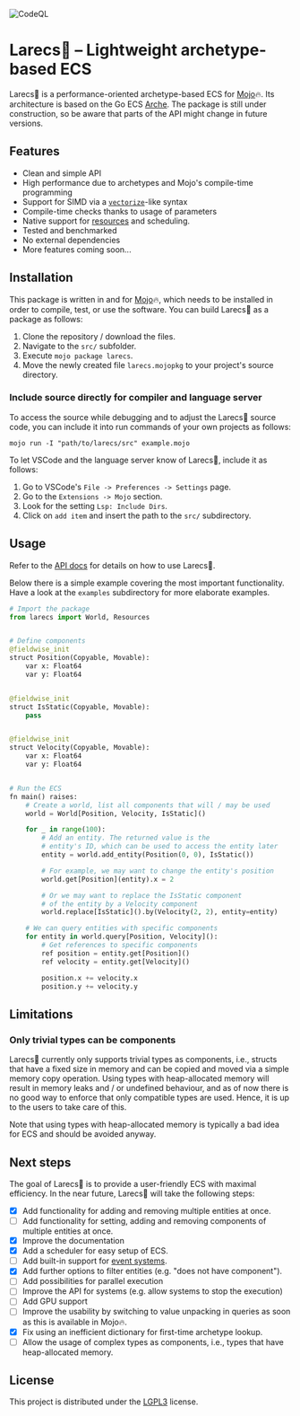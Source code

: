 ![CodeQL](https://github.com/samufi/larecs/workflows/CodeQL/badge.svg)

# Larecs🌲 – Lightweight archetype-based ECS

Larecs🌲 is a performance-oriented archetype-based ECS for [Mojo](https://www.modular.com/mojo)🔥. 
Its architecture is based on the Go ECS [Arche](https://github.com/mlange-42/arche). The package is still under construction, so be aware that parts of the API might change in future versions.


## Features

- Clean and simple API
- High performance due to archetypes and Mojo's compile-time programming
- Support for SIMD via a [`vectorize`](https://docs.modular.com/mojo/stdlib/algorithm/functional/vectorize/)-like syntax
- Compile-time checks thanks to usage of parameters
- Native support for [resources](https://mlange-42.github.io/arche/guide/resources/) and scheduling.
- Tested and benchmarked
- No external dependencies
- More features coming soon... 


## Installation

This package is written in and for [Mojo](https://docs.modular.com/mojo/manual/get-started)🔥, which needs to be installed in order to compile, test, or use the software. You can build Larecs🌲 as a package as follows:

1. Clone the repository / download the files.
2. Navigate to the `src/` subfolder.
3. Execute `mojo package larecs`.
4. Move the newly created file `larecs.mojopkg` to your project's source directory.

### Include source directly for compiler and language server

To access the source while debugging and to adjust the Larecs🌲 
source code, you can include it into run commands of your own
projects as follows:

```
mojo run -I "path/to/larecs/src" example.mojo
```

To let VSCode and the language server know of Larecs🌲, include it as follows:

1. Go to VSCode's `File -> Preferences -> Settings` page.
2. Go to the `Extensions -> Mojo` section.
3. Look for the setting `Lsp: Include Dirs`.
4. Click on `add item` and insert the path to the `src/` subdirectory.

## Usage

Refer to the [API docs](https://samufi.github.io/larecs/) for details
on how to use Larecs🌲. 

Below there is a simple example covering the most important functionality.
Have a look at the `examples` subdirectory for more elaborate examples. 

```python
# Import the package
from larecs import World, Resources


# Define components
@fieldwise_init
struct Position(Copyable, Movable):
    var x: Float64
    var y: Float64


@fieldwise_init
struct IsStatic(Copyable, Movable):
    pass


@fieldwise_init
struct Velocity(Copyable, Movable):
    var x: Float64
    var y: Float64


# Run the ECS
fn main() raises:
    # Create a world, list all components that will / may be used
    world = World[Position, Velocity, IsStatic]()

    for _ in range(100):
        # Add an entity. The returned value is the
        # entity's ID, which can be used to access the entity later
        entity = world.add_entity(Position(0, 0), IsStatic())

        # For example, we may want to change the entity's position
        world.get[Position](entity).x = 2

        # Or we may want to replace the IsStatic component
        # of the entity by a Velocity component
        world.replace[IsStatic]().by(Velocity(2, 2), entity=entity)

    # We can query entities with specific components
    for entity in world.query[Position, Velocity]():
        # Get references to specific components
        ref position = entity.get[Position]()
        ref velocity = entity.get[Velocity]()

        position.x += velocity.x
        position.y += velocity.y
```


## Limitations

### Only trivial types can be components

Larecs🌲 currently only supports trivial types as components, i.e., structs 
that have a fixed size in memory and can be copied and moved via a
simple memory copy operation. Using types with heap-allocated memory will
result in memory leaks and / or undefined behaviour, and as of now there is no
good way to enforce that only compatible types are used. 
Hence, it is up to the users to take care of this.

Note that using types with heap-allocated memory is typically a bad idea for
ECS and should be avoided anyway.

## Next steps

The goal of Larecs🌲 is to provide a user-friendly ECS with maximal efficiency. 
In the near future, Larecs🌲 will take the following steps:
- [x] Add functionality for adding and removing multiple entities at once.
- [ ] Add functionality for setting, adding and removing components of multiple entities at once.
- [x] Improve the documentation
- [x] Add a scheduler for easy setup of ECS. 
- [ ] Add built-in support for [event systems](https://mlange-42.github.io/arche/guide/events/index.html).
- [x] Add further options to filter entities (e.g. "does not have component").
- [ ] Add possibilities for parallel execution
- [ ] Improve the API for systems (e.g. allow systems to stop the execution)
- [ ] Add GPU support 
- [ ] Improve the usability by switching to value unpacking in queries as soon as this is available in Mojo🔥.
- [x] Fix using an inefficient dictionary for first-time archetype lookup.
- [ ] Allow the usage of complex types as components, i.e., types that have heap-allocated memory.

## License

This project is distributed under the [LGPL3](LICENSE) license.
